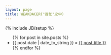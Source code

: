 ```yaml
---
layout: page
title: WEAKDACER("百忙"之中)
---
```

{% include JB/setup %}


    


<ul class="posts">
  {% for post in site.posts %}
    <li><span>{{ post.date | date_to_string }}</span> &raquo; <a href="{{ BASE_PATH }}{{ post.url }}">{{ post.title }}</a></li>
  {% endfor %}
</ul>



